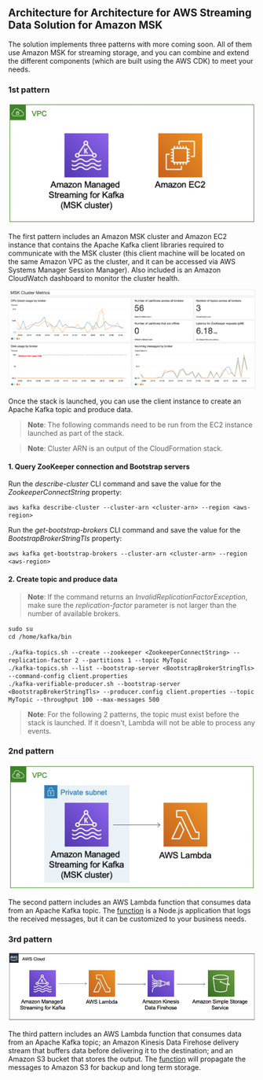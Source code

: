 ## Architecture for Architecture for AWS Streaming Data Solution for Amazon MSK
The solution implements three patterns with more coming soon. All of them use Amazon MSK for streaming storage, and you can combine and extend the different components (which are built using the AWS CDK) to meet your needs.

### 1st pattern
![pattern-01](msk-cluster.png)

The first pattern includes an Amazon MSK cluster and Amazon EC2 instance that contains the Apache Kafka client libraries required to communicate with the MSK cluster (this client machine will be located on the same Amazon VPC as the cluster, and it can be accessed via AWS Systems Manager Session Manager). Also included is an Amazon CloudWatch dashboard to monitor the cluster health.

![cw-dashboard](msk-cw-dashboard.png)

Once the stack is launched, you can use the client instance to create an Apache Kafka topic and produce data.

> **Note**: The following commands need to be run from the EC2 instance launched as part of the stack.

> **Note**: Cluster ARN is an output of the CloudFormation stack.

#### 1. Query ZooKeeper connection and Bootstrap servers
Run the _describe-cluster_ CLI command and save the value for the _ZookeeperConnectString_ property:
```
aws kafka describe-cluster --cluster-arn <cluster-arn> --region <aws-region>
```

Run the _get-bootstrap-brokers_ CLI command and save the value for the _BootstrapBrokerStringTls_ property:
```
aws kafka get-bootstrap-brokers --cluster-arn <cluster-arn> --region <aws-region>
```

#### 2. Create topic and produce data
> **Note**: If the command returns an _InvalidReplicationFactorException_, make sure the _replication-factor_ parameter is not larger than the number of available brokers.

```
sudo su
cd /home/kafka/bin

./kafka-topics.sh --create --zookeeper <ZookeeperConnectString> --replication-factor 2 --partitions 1 --topic MyTopic
./kafka-topics.sh --list --bootstrap-server <BootstrapBrokerStringTls> --command-config client.properties
./kafka-verifiable-producer.sh --bootstrap-server <BootstrapBrokerStringTls> --producer.config client.properties --topic MyTopic --throughput 100 --max-messages 500
```

> **Note**: For the following 2 patterns, the topic must exist before the stack is launched. If it doesn't, Lambda will not be able to process any events.

### 2nd pattern
![pattern-02](msk-lambda.png)

The second pattern includes an AWS Lambda function that consumes data from an Apache Kafka topic. The [function](/source/lambda/msk-lambda-consumer/index.js) is a Node.js application that logs the received messages, but it can be customized to your business needs.

### 3rd pattern
![pattern-03](msk-lambda-kdf.png)

The third pattern includes an AWS Lambda function that consumes data from an Apache Kafka topic; an Amazon Kinesis Data Firehose delivery stream that buffers data before delivering it to the destination; and an Amazon S3 bucket that stores the output. The [function](/source/lambda/msk-lambda-kdf/index.js) will propagate the messages to Amazon S3 for backup and long term storage.
